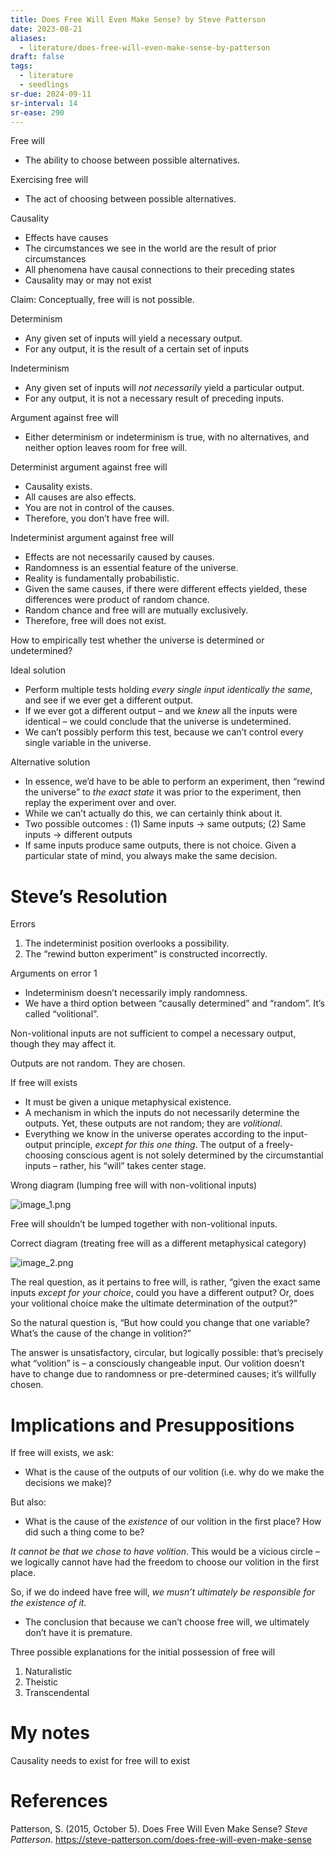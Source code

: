 ```yaml
---
title: Does Free Will Even Make Sense? by Steve Patterson
date: 2023-08-21
aliases:
  - literature/does-free-will-even-make-sense-by-patterson
draft: false
tags:
  - literature
  - seedlings
sr-due: 2024-09-11
sr-interval: 14
sr-ease: 290
---
```

Free will

- The ability to choose between possible alternatives.

Exercising free will

- The act of choosing between possible alternatives.

Causality

- Effects have causes
- The circumstances we see in the world are the result of prior circumstances
- All phenomena have causal connections to their preceding states
- Causality may or may not exist

Claim: Conceptually, free will is not possible.

Determinism

- Any given set of inputs will yield a necessary output.
- For any output, it is the result of a certain set of inputs

Indeterminism

- Any given set of inputs will *not necessarily* yield a particular output.
- For any output, it is not a necessary result of preceding inputs.

Argument against free will

- Either determinism or indeterminism is true, with no alternatives, and neither option leaves room for free will.

Determinist argument against free will

- Causality exists.
- All causes are also effects.
- You are not in control of the causes.
- Therefore, you don’t have free will.

Indeterminist argument against free will

- Effects are not necessarily caused by causes.
- Randomness is an essential feature of the universe.
- Reality is fundamentally probabilistic.
- Given the same causes, if there were different effects yielded, these differences were product of random chance.
- Random chance and free will are mutually exclusively.
- Therefore, free will does not exist.

How to empirically test whether the universe is determined or undetermined?

Ideal solution

- Perform multiple tests holding *every single input identically the same*, and see if we ever get a different output.
- If we ever got a different output – and we *knew* all the inputs were identical – we could conclude that the universe is undetermined.
- We can’t possibly perform this test, because we can’t control every single variable in the universe.

Alternative solution

- In essence, we’d have to be able to perform an experiment, then “rewind the universe” to *the exact state* it was prior to the experiment, then replay the experiment over and over.
- While we can’t actually do this, we can certainly think about it.
- Two possible outcomes : (1) Same inputs -> same outputs; (2) Same inputs -> different outputs
- If same inputs produce same outputs, there is not choice. Given a particular state of mind, you always make the same decision.

# Steve’s Resolution

Errors

1. The indeterminist position overlooks a possibility.
2. The “rewind button experiment” is constructed incorrectly.

Arguments on error 1

- Indeterminism doesn’t necessarily imply randomness.
- We have a third option between “causally determined” and “random”. It’s called “volitional”.

Non-volitional inputs are not sufficient to compel a necessary output, though they may affect it.

Outputs are not random. They are chosen.

If free will exists

- It must be given a unique metaphysical existence.
- A mechanism in which the inputs do not necessarily determine the outputs. Yet, these outputs are not random; they are *volitional*.
- Everything we know in the universe operates according to the input-output principle, *except for this one thing*. The output of a freely-choosing conscious agent is not solely determined by the circumstantial inputs – rather, his “will” takes center stage.

Wrong diagram (lumping free will with non-volitional inputs)

![image_1.png](https://res.craft.do/user/full/63534923-d6b9-bddc-93d1-c854ccf112a8/doc/C094A838-B93E-4D66-A194-B3A7DF85CC4A/445283D6-1B6D-4FCA-98D3-249D61F139DD_2/image_1.png)

Free will shouldn’t be lumped together with non-volitional inputs.

Correct diagram (treating free will as a different metaphysical category)

![image_2.png](https://res.craft.do/user/full/63534923-d6b9-bddc-93d1-c854ccf112a8/doc/C094A838-B93E-4D66-A194-B3A7DF85CC4A/5FD55573-F888-462D-ABCE-A8A6B66B860B_2/image_2.png)

The real question, as it pertains to free will, is rather, “given the exact same inputs *except for your choice*, could you have a different output? Or, does your volitional choice make the ultimate determination of the output?”

So the natural question is, “But how could you change that one variable? What’s the cause of the change in volition?”

The answer is unsatisfactory, circular, but logically possible: that’s precisely what “volition” is – a consciously changeable input. Our volition doesn’t have to change due to randomness or pre-determined causes; it’s willfully chosen.

# Implications and Presuppositions

If free will exists, we ask:

- What is the cause of the outputs of our volition (i.e. why do we make the decisions we make)?

But also:

- What is the cause of the *existence* of our volition in the first place? How did such a thing come to be?

*It cannot be that we chose to have volition*. This would be a vicious circle – we logically cannot have had the freedom to choose our volition in the first place.

So, if we do indeed have free will, *we musn’t ultimately be responsible for the existence of it.*

- The conclusion that because we can’t choose free will, we ultimately don’t have it is premature.

Three possible explanations for the initial possession of free will

1. Naturalistic
2. Theistic
3. Transcendental

# My notes

Causality needs to exist for free will to exist

# References

Patterson, S. (2015, October 5). Does Free Will Even Make Sense? _Steve Patterson_. https://steve-patterson.com/does-free-will-even-make-sense
